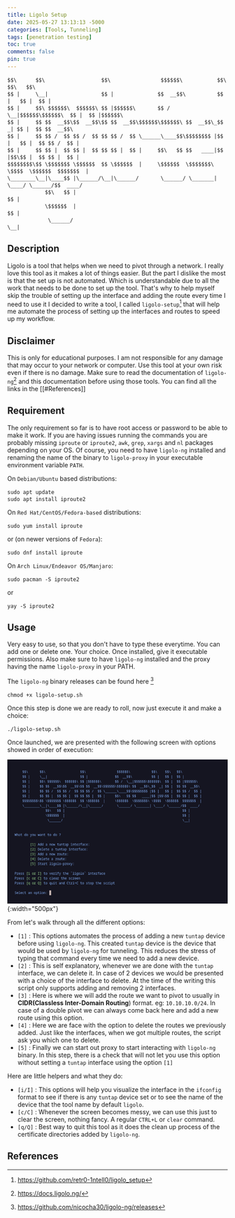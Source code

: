 ```yaml
---
title: Ligolo Setup
date: 2025-05-27 13:13:13 -5000
categories: [Tools, Tunneling]
tags: [penetration testing] 
toc: true
comments: false
pin: true
---
```



    $$\      $$\                  $$\                $$$$$$\           $$\    $$\   $$\          
    $$ |     \__|                 $$ |              $$  __$$\          $$ |   $$ |  $$ |         
    $$ |     $$\ $$$$$$\  $$$$$$\ $$ |$$$$$$\       $$ /  \__|$$$$$$\$$$$$$\  $$ |  $$ |$$$$$$\  
    $$ |     $$ $$  __$$\$$  __$$\$$ $$  __$$\$$$$$$\$$$$$$\ $$  __$$\_$$  _| $$ |  $$ $$  __$$\ 
    $$ |     $$ $$ /  $$ $$ /  $$ $$ $$ /  $$ \______\____$$\$$$$$$$$ |$$ |   $$ |  $$ $$ /  $$ |
    $$ |     $$ $$ |  $$ $$ |  $$ $$ $$ |  $$ |     $$\   $$ $$   ____|$$ |$$\$$ |  $$ $$ |  $$ |
    $$$$$$$$\$$ \$$$$$$$ \$$$$$$  $$ \$$$$$$  |     \$$$$$$  \$$$$$$$\ \$$$$  \$$$$$$  $$$$$$$  |
    \________\__|\____$$ |\______/\__|\______/       \______/ \_______| \____/ \______/$$  ____/ 
                $$\   $$ |                                                             $$ |      
                \$$$$$$  |                                                             $$ |      
                 \______/                                                              \__|     



## Description

Ligolo is a tool that helps when we need to pivot through a network. I really love this tool as it makes a lot of things easier. But the part I dislike the most is that the set up is not automated. Which is understandable due to all the work that needs to be done to set up the tool. That's why to help myself skip the trouble of setting up the interface and adding the route every time I need to use it I decided to write a tool, I called `ligolo-setup`[^1] that will help me automate the process of setting up the interfaces and routes to speed up my workflow.  

## Disclaimer

This is only for educational purposes. I am not responsible for any damage that may occur to your network or computer. Use this tool at your own risk even if there is no damage. Make sure to read the documentation of `ligolo-ng`[^2] and this documentation before using those tools. You can find all the links in the [[#References]]
  
## Requirement

The only requirement so far is to have root access or password to be able to make it work. If you are having issues running the commands you are probably missing `iproute` or `iproute2`, `awk`, `grep`, `xargs` and `nl` packages depending on your OS. Of course, you need to have `ligolo-ng` installed and renaming the name of the binary to `ligolo-proxy` in your executable environment variable `PATH`.

On `Debian/Ubuntu` based distributions:
```
sudo apt update
sudo apt install iproute2
```

On `Red Hat/CentOS/Fedora-based` distributions:
```
sudo yum install iproute
```

or (on newer versions of `Fedora`):
```
sudo dnf install iproute
```

On `Arch Linux/Endeavor OS/Manjaro`:
```
sudo pacman -S iproute2
```
or
```
yay -S iproute2
```

## Usage

Very easy to use, so that you don't have to type these everytime. You can add one or delete one. Your choice. Once installed, give it executable permissions. Also make sure to have `ligolo-ng` installed and the proxy having the name `ligolo-proxy` in your PATH.

The `ligolo-ng` binary releases can be found here [^3] 
```shell
chmod +x ligolo-setup.sh
```

Once this step is done we are ready to roll, now just execute it and make a choice:
```shell
./ligolo-setup.sh
```

Once launched, we are presented with the following screen with options showed in order of execution:

![homepage](Assets/Pictures/ligolo-setup/home-page.png){:width="500px"}

From let's walk through all the different options:
- `[1]` : This options automates the process of adding a new `tuntap` device before using `ligolo-ng`. This created `tuntap` device is the device that would be used by `ligolo-ng` for tunneling. This reduces the stress of typing that command every time we need to add a new device.
- `[2]` : This is self explanatory, whenever we are done with the `tuntap` interface, we can delete it. In case of 2 devices we would be presented with a choice of the interface to delete. At the time of the writing this script only supports adding and removing 2 interfaces.
- `[3]` : Here is where we will add the route we want to pivot to usually in **CIDR(Classless Inter-Domain Routing**) format. eg: `10.10.10.0/24`. In case of a double pivot we can always come back here and add a new route using this option.
- `[4]` : Here we are face with the option to delete the routes we previously added. Just like the interfaces, when we got multiple routes, the script ask you which one to delete.
- `[5]` : Finally we can start out proxy to start interacting with `ligolo-ng` binary. In this step, there is a check that will not let you use this option without setting a `tuntap` interface using the option `[1]`

Here are little helpers and what they do:
- `[i/I]` : This options will help you visualize the interface in the `ifconfig` format to see if there is any `tuntap` device set or to see the name of the device that the tool name by default `ligolo`.
- `[c/C]` : Whenever the screen becomes messy, we can use this just to clear the screen, nothing fancy. A regular `CTRL+L` or `clear` command.
- `[q/Q]` : Best way to quit this tool as it does the clean up process of the certificate directories added by `ligolo-ng`.




## References

[^1]: https://github.com/retr0-1ntell0/ligolo_setup

[^2]: https://docs.ligolo.ng/

[^3]: https://github.com/nicocha30/ligolo-ng/releases



